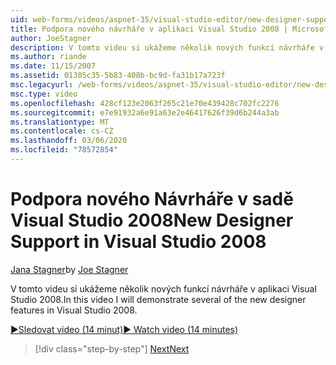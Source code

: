 ```yaml
---
uid: web-forms/videos/aspnet-35/visual-studio-editor/new-designer-support-in-visual-studio-2008
title: Podpora nového návrháře v aplikaci Visual Studio 2008 | Microsoft Docs
author: JoeStagner
description: V tomto videu si ukážeme několik nových funkcí návrháře v aplikaci Visual Studio 2008.
ms.author: riande
ms.date: 11/15/2007
ms.assetid: 01305c35-5b83-408b-bc9d-fa31b17a723f
msc.legacyurl: /web-forms/videos/aspnet-35/visual-studio-editor/new-designer-support-in-visual-studio-2008
msc.type: video
ms.openlocfilehash: 428cf123e2063f265c21e70e439428c702fc2276
ms.sourcegitcommit: e7e91932a6e91a63e2e46417626f39d6b244a3ab
ms.translationtype: MT
ms.contentlocale: cs-CZ
ms.lasthandoff: 03/06/2020
ms.locfileid: "78572854"
---
```

# <a name="new-designer-support-in-visual-studio-2008"></a><span data-ttu-id="060f2-103">Podpora nového Návrháře v sadě Visual Studio 2008</span><span class="sxs-lookup"><span data-stu-id="060f2-103">New Designer Support in Visual Studio 2008</span></span>

<span data-ttu-id="060f2-104">[Jana Stagner](https://github.com/JoeStagner)</span><span class="sxs-lookup"><span data-stu-id="060f2-104">by [Joe Stagner](https://github.com/JoeStagner)</span></span>

<span data-ttu-id="060f2-105">V tomto videu si ukážeme několik nových funkcí návrháře v aplikaci Visual Studio 2008.</span><span class="sxs-lookup"><span data-stu-id="060f2-105">In this video I will demonstrate several of the new designer features in Visual Studio 2008.</span></span>

[<span data-ttu-id="060f2-106">&#9654;Sledovat video (14 minut)</span><span class="sxs-lookup"><span data-stu-id="060f2-106">&#9654; Watch video (14 minutes)</span></span>](https://channel9.msdn.com/Blogs/ASP-NET-Site-Videos/new-designer-support-in-visual-studio-2008)

> [!div class="step-by-step"]
> [<span data-ttu-id="060f2-107">Next</span><span class="sxs-lookup"><span data-stu-id="060f2-107">Next</span></span>](javascript-intellisense-support-in-visual-studio-2008.md)
